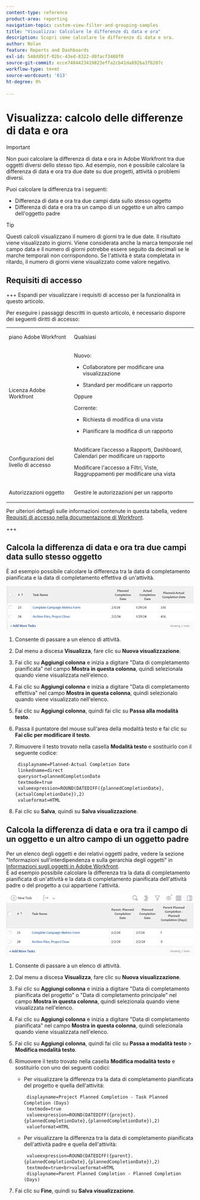 ```yaml
---
content-type: reference
product-area: reporting
navigation-topic: custom-view-filter-and-grouping-samples
title: "Visualizza: Calcolare le differenze di data e ora"
description: Scopri come calcolare le differenze di data e ora.
author: Nolan
feature: Reports and Dashboards
exl-id: 548dd91f-02bc-43ed-8322-d0facf3488f0
source-git-commit: ecce7484423419823effa2cb41da892ba3fb207c
workflow-type: tm+mt
source-wordcount: '613'
ht-degree: 0%

---
```


# Visualizza: calcolo delle differenze di data e ora

<!-- Audited: 11/2024 -->

>[!IMPORTANT]
>
>Non puoi calcolare la differenza di data e ora in Adobe Workfront tra due oggetti diversi dello stesso tipo. Ad esempio, non è possibile calcolare la differenza di data e ora tra due date su due progetti, attività o problemi diversi.

Puoi calcolare la differenza tra i seguenti:

* Differenza di data e ora tra due campi data sullo stesso oggetto
* Differenza di data e ora tra un campo di un oggetto e un altro campo dell&#39;oggetto padre

>[!TIP]
>
>Questi calcoli visualizzano il numero di giorni tra le due date. Il risultato viene visualizzato in giorni. Viene considerata anche la marca temporale nel campo data e il numero di giorni potrebbe essere seguito da decimali se le marche temporali non corrispondono. Se l&#39;attività è stata completata in ritardo, il numero di giorni viene visualizzato come valore negativo.

## Requisiti di accesso

+++ Espandi per visualizzare i requisiti di accesso per la funzionalità in questo articolo.

Per eseguire i passaggi descritti in questo articolo, è necessario disporre dei seguenti diritti di accesso:

<table style="table-layout:auto"> 
 <col> 
 <col> 
 <tbody> 
  <tr> 
   <td role="rowheader">piano Adobe Workfront</td> 
   <td> <p>Qualsiasi</p> </td> 
  </tr> 
  <tr> 
   <td role="rowheader">Licenza Adobe Workfront</td> 
   <td> <p>Nuovo: </p><ul><li><p>Collaboratore per modificare una visualizzazione </p></li><li>
   <p>Standard per modificare un rapporto</p></li></ul><p>Oppure</p><p>Corrente:</p><ul><li><p>Richiesta di modifica di una vista </p></li><li>
   <p>Pianificare la modifica di un rapporto</p> </li><ul></td> 
  </tr> 
  <tr> 
   <td role="rowheader">Configurazioni del livello di accesso</td> 
   <td> <p>Modificare l’accesso a Rapporti, Dashboard, Calendari per modificare un rapporto</p> <p>Modificare l'accesso a Filtri, Viste, Raggruppamenti per modificare una vista</p> </td> 
  </tr>  
  <tr> 
   <td role="rowheader">Autorizzazioni oggetto</td> 
   <td> <p>Gestire le autorizzazioni per un rapporto</p>  </td> 
  </tr> 
 </tbody> 
</table>

Per ulteriori dettagli sulle informazioni contenute in questa tabella, vedere [Requisiti di accesso nella documentazione di Workfront](/help/quicksilver/administration-and-setup/add-users/access-levels-and-object-permissions/access-level-requirements-in-documentation.md).

+++

## Calcola la differenza di data e ora tra due campi data sullo stesso oggetto

È ad esempio possibile calcolare la differenza tra la data di completamento pianificata e la data di completamento effettiva di un&#39;attività.

![](assets/view-planned-actual-completion-dates-datediff-column-new.png)

1. Consente di passare a un elenco di attività.
1. Dal menu a discesa **Visualizza**, fare clic su **Nuova visualizzazione**.

1. Fai clic su **Aggiungi colonna** e inizia a digitare &quot;Data di completamento pianificata&quot; nel campo **Mostra in questa colonna**, quindi selezionala quando viene visualizzata nell&#39;elenco.

1. Fai clic su **Aggiungi colonna** e inizia a digitare &quot;Data di completamento effettiva&quot; nel campo **Mostra in questa colonna**, quindi selezionalo quando viene visualizzato nell&#39;elenco.

1. Fai clic su **Aggiungi colonna**, quindi fai clic su **Passa alla modalità testo**.

1. Passa il puntatore del mouse sull&#39;area della modalità testo e fai clic su **Fai clic per modificare il testo**.
1. Rimuovere il testo trovato nella casella **Modalità testo** e sostituirlo con il seguente codice:

   ```
    displayname=Planned-Actual Completion Date
    linkedname=direct
    querysort=plannedCompletionDate
    textmode=true
    valueexpression=ROUND(DATEDIFF({plannedCompletionDate},{actualCompletionDate}),2)
    valueformat=HTML
   ```

1. Fai clic su **Salva**, quindi su **Salva visualizzazione**.

## Calcola la differenza di data e ora tra il campo di un oggetto e un altro campo di un oggetto padre

Per un elenco degli oggetti e dei relativi oggetti padre, vedere la sezione &quot;Informazioni sull&#39;interdipendenza e sulla gerarchia degli oggetti&quot; in [Informazioni sugli oggetti in Adobe Workfront](../../../workfront-basics/navigate-workfront/workfront-navigation/understand-objects.md).\
È ad esempio possibile calcolare la differenza tra la data di completamento pianificata di un&#39;attività e la data di completamento pianificata dell&#39;attività padre o del progetto a cui appartiene l&#39;attività.

![](assets/view-project-planned-task-planned-completion-dates-datediff-column-new.png)

1. Consente di passare a un elenco di attività.
1. Dal menu a discesa **Visualizza**, fare clic su **Nuova visualizzazione**.

1. Fai clic su **Aggiungi colonna** e inizia a digitare &quot;Data di completamento pianificata del progetto&quot; o &quot;Data di completamento principale&quot; nel campo **Mostra in questa colonna**, quindi selezionala quando viene visualizzata nell&#39;elenco.

1. Fai clic su **Aggiungi colonna** e inizia a digitare &quot;Data di completamento pianificata&quot; nel campo **Mostra in questa colonna**, quindi selezionala quando viene visualizzata nell&#39;elenco.

1. Fai clic su **Aggiungi colonna**, quindi fai clic su **Passa a modalità testo** > **Modifica modalità testo**.
1. Rimuovere il testo trovato nella casella **Modifica modalità testo** e sostituirlo con uno dei seguenti codici:

   * Per visualizzare la differenza tra la data di completamento pianificata del progetto e quella dell&#39;attività:

     ```
      displayname=Project Planned Completion - Task Planned Completion (Days)
      textmode=true
      valueexpression=ROUND(DATEDIFF({project}.{plannedCompletionDate},{plannedCompletionDate}),2)
      valueformat=HTML
     ```

   * Per visualizzare la differenza tra la data di completamento pianificata dell&#39;attività padre e quella dell&#39;attività:

     ```
      valueexpression=ROUND(DATEDIFF({parent}.{plannedCompletionDate},{plannedCompletionDate}),2)
      textmode=true<br>valueformat=HTML
      displayname=Parent Planned Completion - Planned Completion (Days)
     ```

1. Fai clic su **Fine**, quindi su **Salva visualizzazione**.

